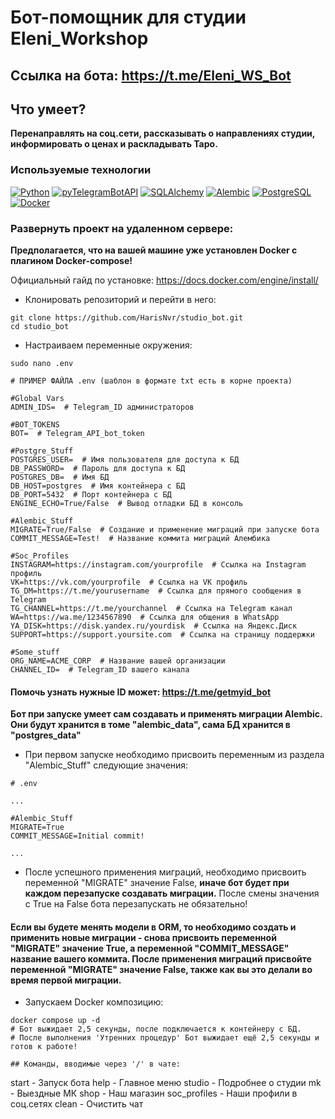 #  Бот-помощник для студии Eleni_Workshop 

## Ссылка на бота: https://t.me/Eleni_WS_Bot

## Что умеет?

**Перенаправлять на соц.сети, рассказывать о направлениях студии, информировать о ценах и раскладывать Таро.**

### Используемые технологии

[![Python](https://img.shields.io/badge/python-3670A0?style=for-the-badge&logo=python&logoColor=ffdd54)](https://www.python.org/)
[![pyTelegramBotAPI](https://img.shields.io/badge/pyTelegramBotAPI-2CA5E0?style=for-the-badge&logo=telegram&logoColor=white)](https://pypi.org/project/pyTelegramBotAPI/)
[![SQLAlchemy](https://img.shields.io/badge/SQLAlchemy-000000?style=for-the-badge&logo=sqlalchemy&logoColor=white)](https://www.sqlalchemy.org/)
[![Alembic](https://img.shields.io/badge/Alembic-7D4698?style=for-the-badge&logo=alembic&logoColor=white)](https://alembic.sqlalchemy.org/)
[![PostgreSQL](https://img.shields.io/badge/postgresql-316192?style=for-the-badge&logo=postgresql&logoColor=white)](https://www.postgresql.org/)
[![Docker](https://img.shields.io/badge/docker-2496ED?style=for-the-badge&logo=docker&logoColor=white)](https://www.docker.com/)

### Развернуть проект на удаленном сервере:

**Предполагается, что на вашей машине уже установлен Docker с плагином Docker-compose!**

Официальный гайд по установке: https://docs.docker.com/engine/install/

- Клонировать репозиторий и перейти в него:
```
git clone https://github.com/HarisNvr/studio_bot.git
cd studio_bot
```
- Настраиваем переменные окружения:
```
sudo nano .env
```
```
# ПРИМЕР ФАЙЛА .env (шаблон в формате txt есть в корне проекта)

#Global Vars
ADMIN_IDS=  # Telegram_ID администраторов

#BOT_TOKENS
BOT=  # Telegram_API_bot_token

#Postgre_Stuff
POSTGRES_USER=  # Имя пользователя для доступа к БД
DB_PASSWORD=  # Пароль для доступа к БД
POSTGRES_DB=  # Имя БД
DB_HOST=postgres  # Имя контейнера с БД
DB_PORT=5432  # Порт контейнера с БД
ENGINE_ECHO=True/False  # Вывод отладки БД в консоль

#Alembic_Stuff
MIGRATE=True/False  # Создание и применение миграций при запуске бота
COMMIT_MESSAGE=Test!  # Название коммита миграций Алембика

#Soc_Profiles
INSTAGRAM=https://instagram.com/yourprofile  # Ссылка на Instagram профиль
VK=https://vk.com/yourprofile  # Ссылка на VK профиль
TG_DM=https://t.me/yourusername  # Ссылка для прямого сообщения в Telegram
TG_CHANNEL=https://t.me/yourchannel  # Ссылка на Telegram канал
WA=https://wa.me/1234567890  # Ссылка для общения в WhatsApp
YA_DISK=https://disk.yandex.ru/yourdisk  # Ссылка на Яндекс.Диск
SUPPORT=https://support.yoursite.com  # Ссылка на страницу поддержки

#Some_stuff
ORG_NAME=ACME_CORP  # Название вашей организации
CHANNEL_ID=  # Telegram_ID вашего канала
```
#### Помочь узнать нужные ID может: https://t.me/getmyid_bot
**Бот при запуске умеет сам создавать и применять миграции Alembic. Они будут хранится в томе "alembic_data", сама БД хранится в "postgres_data"**
- При первом запуске необходимо присвоить переменным из раздела "Alembic_Stuff" следующие значения:
```
# .env

...

#Alembic_Stuff
MIGRATE=True
COMMIT_MESSAGE=Initial commit!

...
```
- После успешного применения миграций, необходимо присвоить переменной "MIGRATE" значение False, **иначе бот будет при каждом перезапуске создавать миграции.** После смены значения с True на False бота перезапускать не обязательно!


#### Если вы будете менять модели в ORM, то необходимо создать и применить новые миграции - снова присвоить переменной "MIGRATE" значение True, а переменной "COMMIT_MESSAGE" название вашего коммита. После применения миграций присвойте переменной "MIGRATE" значение False, также как вы это делали во время первой миграции.


- Запускаем Docker композицию:
```
docker compose up -d
# Бот выжидает 2,5 секунды, после подключается к контейнеру с БД.
# После выполнения 'Утренних процедур' Бот выжидает ещё 2,5 секунды и готов к работе!
```
```
## Команды, вводимые через '/' в чате:
```
start - Запуск бота
help - Главное меню
studio - Подробнее о студии
mk - Выездные МК
shop - Наш магазин
soc_profiles - Наши профили в соц.сетях
clean - Очистить чат
```